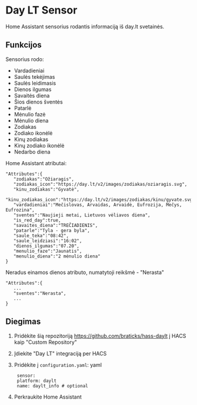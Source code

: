 # Day LT Sensor

Home Assistant sensorius rodantis informaciją iš day.lt svetainės.

## Funkcijos

Sensorius rodo:
- Vardadieniai
- Saulės tekėjimas
- Saulės leidimasis
- Dienos ilgumas
- Savaitės diena
- Šios dienos šventės
- Patarlė
- Mėnulio fazė
- Mėnulio diena
- Zodiakas
- Zodiako ikonėlė
- Kinų zodiakas
- Kinų zodiako ikonėlė
- Nedarbo diena

Home Assistant atributai:

    "Attributes":{
       "zodiakas":"Ožiaragis",
       "zodiakas_icon":"https://day.lt/v2/images/zodiakas/oziaragis.svg",
       "kinu_zodiakas":"Gyvatė",
       "kinu_zodiakas_icon":"https://day.lt/v2/images/zodiakas/kinu/gyvate.svg",
       "vardadieniai":"Mečislovas, Arvaidas, Arvaidė, Eufrozija, Mečys, Eufrozina",
       "sventes":"Naujieji metai, Lietuvos vėliavos diena",
       "is_red_day":true,
       "savaites_diena":"TREČIADIENIS",
       "patarle":"Tyla - gera byla",
       "saule_teka":"08:42",
       "saule_leidziasi":"16:02",
       "dienos_ilgumas":"07.20",
       "menulio_faze":"Jaunatis",
       "menulio_diena":"2 mėnulio diena"
    }

Neradus einamos dienos atributo, numatytoji reikšmė - "Nerasta"

    "Attributes":{
       ...
       "sventes":"Nerasta",
       ...
    }


## Diegimas

1. Pridėkite šią repozitoriją https://github.com/braticks/hass-daylt į HACS kaip "Custom Repository"
2. Įdiekite "Day LT" integraciją per HACS
3. Pridėkite į `configuration.yaml`: yaml

        sensor:
        platform: daylt
        name: daylt_info # optional

4. Perkraukite Home Assistant
